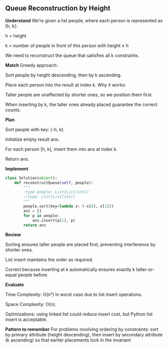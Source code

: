 ## Queue Reconstruction by Height
**Understand**
We’re given a list people, where each person is represented as [h, k]:

h = height

k = number of people in front of this person with height ≥ h

We need to reconstruct the queue that satisfies all k constraints.

**Match**
Greedy approach:

Sort people by height descending, then by k ascending.

Place each person into the result at index k.
Why it works:

Taller people are unaffected by shorter ones, so we position them first.

When inserting by k, the taller ones already placed guarantee the correct counts.

**Plan**

Sort people with key: (-h, k).

Initialize empty result ans.

For each person [h, k], insert them into ans at index k.

Return ans.

**Implement**
```py
class Solution(object):
    def reconstructQueue(self, people):
        """
        :type people: List[List[int]]
        :rtype: List[List[int]]
        """
        people.sort(key=lambda x: (-x[0], x[1]))
        ans = []
        for p in people:
            ans.insert(p[1], p)
        return ans
```

**Review**

Sorting ensures taller people are placed first, preventing interference by shorter ones.

List insert maintains the order as required.

Correct because inserting at k automatically ensures exactly k taller-or-equal people before.

**Evaluate**

Time Complexity: O(n²) in worst case due to list insert operations.

Space Complexity: O(n).

Optimizations: using linked list could reduce insert cost, but Python list insert is acceptable.

**Pattern to remember**
For problems involving ordering by constraints: sort by primary attribute (height descending), then insert by secondary attribute (k ascending) so that earlier placements lock in the invariant